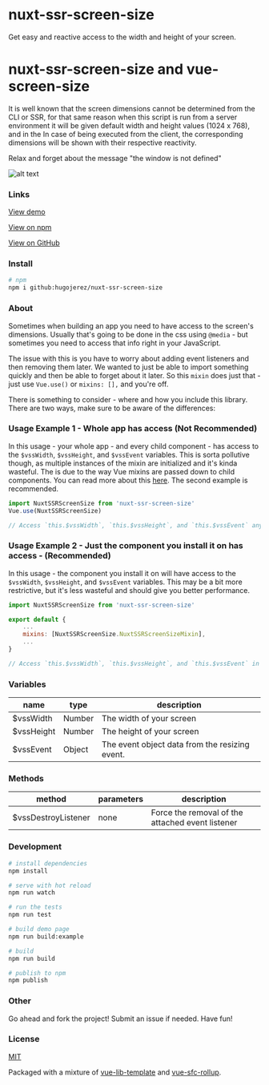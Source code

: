 # nuxt-ssr-screen-size

Get easy and reactive access to the width and height of your screen.

# nuxt-ssr-screen-size and vue-screen-size

It is well known that the screen dimensions cannot be determined from the CLI or SSR, for that same reason when this script is run from a server environment it will be given default width and height values (1024 x 768), and in the In case of being executed from the client, the corresponding dimensions will be shown with their respective reactivity.

Relax and forget about the message "the window is not defined"

![alt text](https://i.imgur.com/Gi0TFBs.png "nuxt-ssr-screen-size")

### Links

[View demo](https://promosis.github.io/nuxt-ssr-screen-size/)

[View on npm](https://www.npmjs.com/package/nuxt-ssr-screen-size)

[View on GitHub](https://github.com/promosis/nuxt-ssr-screen-size)

### Install

```bash
# npm
npm i github:hugojerez/nuxt-ssr-screen-size

```


### About

Sometimes when building an app you need to have access to the screen's dimensions. Usually that's going to be done in the css using `@media` - but sometimes you need to access that info right in your JavaScript.

The issue with this is you have to worry about adding event listeners and then removing them later. We wanted to just be able to import something quickly and then be able to forget about it later. So this `mixin` does just that - just use `Vue.use()` or `mixins: [],` and you're off.

There is something to consider - where and how you include this library. There are two ways, make sure to be aware of the differences:

### Usage Example 1 - Whole app has access (Not Recommended)

In this usage - your whole app - and every child component - has access to the `$vssWidth`, `$vssHeight`, and `$vssEvent` variables. This is sorta pollutive though, as multiple instances of the mixin are initialized and it's kinda wasteful. The is due to the way Vue mixins are passed down to child components. You can read more about this [here](https://vuejs.org/v2/guide/mixins.html#Global-Mixin). The second example is recommended.

```javascript
import NuxtSSRScreenSize from 'nuxt-ssr-screen-size'
Vue.use(NuxtSSRScreenSize)

// Access `this.$vssWidth`, `this.$vssHeight`, and `this.$vssEvent` anywhere in your app.
```

### Usage Example 2 - Just the component you install it on has access - (Recommended)

In this usage - the component you install it on will have access to the `$vssWidth`, `$vssHeight`, and `$vssEvent` variables. This may be a bit more restrictive, but it's less wasteful and should give you better performance.

```javascript
import NuxtSSRScreenSize from 'nuxt-ssr-screen-size'

export default {
    ...
    mixins: [NuxtSSRScreenSize.NuxtSSRScreenSizeMixin],
    ...
}

// Access `this.$vssWidth`, `this.$vssHeight`, and `this.$vssEvent` in your component.
```
### Variables

| name | type | description |
|--------|------------|-------------|
| $vssWidth | Number | The width of your screen |
| $vssHeight | Number | The height of your screen |
| $vssEvent | Object | The event object data from the resizing event. |

### Methods

| method | parameters | description |
|--------|------------|-------------|
| $vssDestroyListener | none | Force the removal of the attached event listener |

### Development

```bash
# install dependencies
npm install

# serve with hot reload
npm run watch

# run the tests
npm run test

# build demo page
npm run build:example

# build
npm run build

# publish to npm
npm publish
```

### Other

Go ahead and fork the project! Submit an issue if needed. Have fun!

### License

[MIT](http://opensource.org/licenses/MIT)

Packaged with a mixture of [vue-lib-template](https://github.com/biigpongsatorn/vue-lib-template) and [vue-sfc-rollup](https://github.com/team-innovation/vue-sfc-rollup).